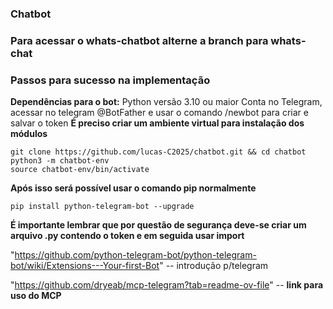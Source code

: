### Chatbot

### Para acessar o whats-chatbot alterne a branch para whats-chat

### Passos para sucesso na implementação

**Dependências para o bot:**
  Python versão 3.10 ou maior
  Conta no Telegram, acessar no telegram @BotFather e usar o comando /newbot para criar e salvar o token
**É preciso criar um ambiente virtual para instalação dos módulos**
```
git clone https://github.com/lucas-C2025/chatbot.git && cd chatbot
python3 -m chatbot-env
source chatbot-env/bin/activate
```
**Após isso será possível usar o comando pip normalmente**
```
pip install python-telegram-bot --upgrade
```
**É importante lembrar que por questão de segurança deve-se criar um arquivo .py contendo o token e em seguida usar import**


"https://github.com/python-telegram-bot/python-telegram-bot/wiki/Extensions---Your-first-Bot" -- introdução p/telegram

"https://github.com/dryeab/mcp-telegram?tab=readme-ov-file"  -- **link para uso do MCP**


